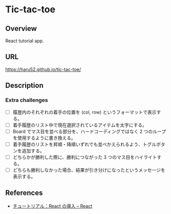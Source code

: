 # Tic-tac-toe

## Overview

React tutorial app.

## URL

<https://haru52.github.io/tic-tac-toe/>

## Description

### Extra challenges

- [ ] 履歴内のそれぞれの着手の位置を (col, row) というフォーマットで表示する。
- [ ] 着手履歴のリスト中で現在選択されているアイテムを太字にする。
- [ ] Board でマス目を並べる部分を、ハードコーディングではなく 2 つのループを使用するように書き換える。
- [ ] 着手履歴のリストを昇順・降順いずれでも並べかえられるよう、トグルボタンを追加する。
- [ ] どちらかが勝利した際に、勝利につながった 3 つのマス目をハイライトする。
- [ ] どちらも勝利しなかった場合、結果が引き分けになったというメッセージを表示する。

## References

- [チュートリアル：React の導入 – React](https://ja.reactjs.org/tutorial/tutorial.html)
